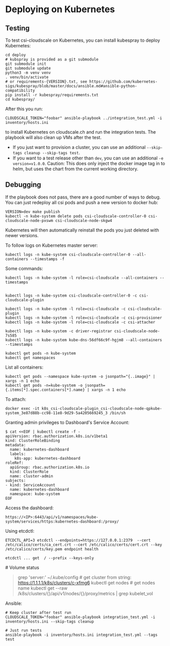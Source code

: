 # Deploying on Kubernetes

## Testing

To test csi-cloudscale on Kubernetes, you can install kubespray to deploy Kubernetes:

    cd deploy
    # kubspray is provided as a git submodule
    git submodule init
    git submodule update
    python3 -m venv venv
    . venv/bin/activate
    # or requirements-{VERSION}.txt, see https://github.com/kubernetes-sigs/kubespray/blob/master/docs/ansible.md#ansible-python-compatibility
    pip install -r kubespray/requirements.txt
    cd kubespray/

After this you run:

    CLOUDSCALE_TOKEN="foobar" ansible-playbook ../integration_test.yml -i inventory/hosts.ini

to install Kubernetes on cloudscale.ch and run the integration tests.
The playbook will also clean up VMs after the test.

-   If you just want to provision a cluster, you can use an additional
    `--skip-tags cleanup --skip-tags test`.
-   If you want to a test release other than `dev`, you can use an
    additional `-e version=v1.0.0`. Caution: This does only inject the docker image tag in to helm, but uses the chart from the current working directory.

## Debugging

If the playbook does not pass, there are a good number of ways to debug.
You can just redeploy all csi pods and push a new version to docker hub:

    VERSION=dev make publish
    kubectl -n kube-system delete pods csi-cloudscale-controller-0 csi-cloudscale-node-pxswm csi-cloudscale-node-skgw4

Kubernetes will then automatically reinstall the pods you just deleted
with newer versions.

To follow logs on Kubernetes master server:

    kubectl logs -n kube-system csi-cloudscale-controller-0 --all-containers --timestamps -f

Some commands:

    kubectl logs -n kube-system -l role=csi-cloudscale --all-containers --timestamps


    kubectl logs -n kube-system csi-cloudscale-controller-0 -c csi-cloudscale-plugin

    kubectl logs -n kube-system -l role=csi-cloudscale -c csi-cloudscale-plugin
    kubectl logs -n kube-system -l role=csi-cloudscale -c csi-provisioner
    kubectl logs -n kube-system -l role=csi-cloudscale -c csi-attacher

    kubectl logs -n kube-system -c driver-registrar csi-cloudscale-node-7s585
    kubectl logs -n kube-system kube-dns-56df66c9f-hgjm8 --all-containers --timestamps

    kubectl get pods -n kube-system
    kubectl get namespaces

List all containers:

    kubectl get pods --namespace kube-system -o jsonpath="{..image}" | xargs -n 1 echo
    kubectl get pods -n=kube-system -o jsonpath={.items[*].spec.containers[*].name} | xargs -n 1 echo

To attach:

    docker exec -it k8s_csi-cloudscale-plugin_csi-cloudscale-node-qpkube-system_3e87d88b-cc98-11e8-9d29-5a4205669245_3 /bin/sh

Granting admin privileges to Dashboard\'s Service Account:

    $ cat <<EOF | kubectl create -f -
    apiVersion: rbac.authorization.k8s.io/v1beta1
    kind: ClusterRoleBinding
    metadata:
      name: kubernetes-dashboard
      labels:
        k8s-app: kubernetes-dashboard
    roleRef:
      apiGroup: rbac.authorization.k8s.io
      kind: ClusterRole
      name: cluster-admin
    subjects:
    - kind: ServiceAccount
      name: kubernetes-dashboard
      namespace: kube-system
    EOF

Access the dashboard:

    https://<IP>:6443/api/v1/namespaces/kube-system/services/https:kubernetes-dashboard:/proxy/

Using etcdctl:

    ETCDCTL_API=3 etcdctl --endpoints=https://127.0.0.1:2379  --cert /etc/calico/certs/ca_cert.crt --cert /etc/calico/certs/cert.crt --key /etc/calico/certs/key.pem endpoint health

    etcdctl ... get  / --prefix --keys-only

\# Volume status

> grep \'server:\' \~/.kube/config \# get cluster from string:
> <https://1.1.1.1/k8s/clusters/c-xfmg6> kubectl get nodes \# get nodes
> name kubectl get \--raw /k8s/clusters/{}/api/v1/nodes/{}/proxy/metrics
> \| grep kubelet_vol

Ansible:

    # Keep cluster after test run
    CLOUDSCALE_TOKEN="foobar" ansible-playbook integration_test.yml -i inventory/hosts.ini --skip-tags cleanup

    # Just run tests
    ansible-playbook -i inventory/hosts.ini integration_test.yml --tags test
